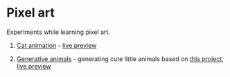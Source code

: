 # Pixel art

Experiments while learning pixel art.

1. [Cat animation](/cat) - [live preview](https://few-foe.glitch.me/)

2. [Generative animals](/generative) - generating cute
little animals based on [this project](https://github.com/zfedoran/pixel-sprite-generator),
[live preview](https://cerulean-guardian.glitch.me/)
